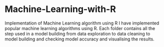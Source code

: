 # Machine-Learning-with-R
Implementation of Machine Learning algorithm using R
I have implemented popular machine learning algorithms using R.
Each folder contains all the step used in a model building from data exploration to data cleaning to model building and checking model accuracy and visualising the results.
